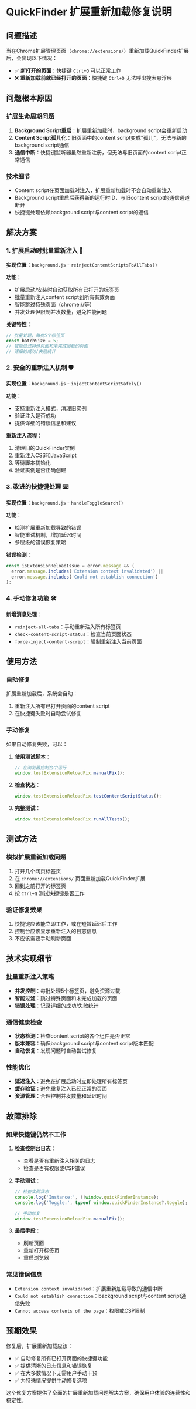 # QuickFinder 扩展重新加载修复说明

## 问题描述

当在Chrome扩展管理页面（`chrome://extensions/`）重新加载QuickFinder扩展后，会出现以下情况：
- ✅ **新打开的页面**：快捷键 `Ctrl+Q` 可以正常工作
- ❌ **重新加载前就已经打开的页面**：快捷键 `Ctrl+Q` 无法呼出搜索悬浮层

## 问题根本原因

### 扩展生命周期问题
1. **Background Script重启**：扩展重新加载时，background script会重新启动
2. **Content Script孤儿化**：旧页面中的content script变成"孤儿"，无法与新的background script通信
3. **通信中断**：快捷键监听器虽然重新注册，但无法与旧页面的content script正常通信

### 技术细节
- Content script在页面加载时注入，扩展重新加载时不会自动重新注入
- Background script重启后获得新的运行时ID，与旧content script的通信通道断开
- 快捷键处理依赖background script与content script的通信

## 解决方案

### 1. 扩展启动时批量重新注入 🔄

**实现位置**：`background.js` - `reinjectContentScriptsToAllTabs()`

**功能**：
- 扩展启动/安装时自动获取所有已打开的标签页
- 批量重新注入content script到所有有效页面
- 智能跳过特殊页面（chrome://等）
- 并发处理但限制并发数量，避免性能问题

**关键特性**：
```javascript
// 批量处理，每批5个标签页
const batchSize = 5;
// 智能过滤特殊页面和未完成加载的页面
// 详细的成功/失败统计
```

### 2. 安全的重新注入机制 🛡️

**实现位置**：`background.js` - `injectContentScriptSafely()`

**功能**：
- 支持重新注入模式，清理旧实例
- 验证注入是否成功
- 提供详细的错误信息和建议

**重新注入流程**：
1. 清理旧的QuickFinder实例
2. 重新注入CSS和JavaScript
3. 等待脚本初始化
4. 验证实例是否正确创建

### 3. 改进的快捷键处理 ⌨️

**实现位置**：`background.js` - `handleToggleSearch()`

**功能**：
- 检测扩展重新加载导致的错误
- 智能重试机制，增加延迟时间
- 多层级的错误恢复策略

**错误检测**：
```javascript
const isExtensionReloadIssue = error.message && (
  error.message.includes('Extension context invalidated') ||
  error.message.includes('Could not establish connection')
);
```

### 4. 手动修复功能 🛠️

**新增消息处理**：
- `reinject-all-tabs`：手动重新注入所有标签页
- `check-content-script-status`：检查当前页面状态
- `force-inject-content-script`：强制重新注入当前页面

## 使用方法

### 自动修复
扩展重新加载后，系统会自动：
1. 重新注入所有已打开页面的content script
2. 在快捷键失败时自动尝试修复

### 手动修复
如果自动修复失败，可以：

1. **使用测试脚本**：
   ```javascript
   // 在浏览器控制台中运行
   window.testExtensionReloadFix.manualFix();
   ```

2. **检查状态**：
   ```javascript
   window.testExtensionReloadFix.testContentScriptStatus();
   ```

3. **完整测试**：
   ```javascript
   window.testExtensionReloadFix.runAllTests();
   ```

## 测试方法

### 模拟扩展重新加载问题
1. 打开几个网页标签页
2. 在 `chrome://extensions/` 页面重新加载QuickFinder扩展
3. 回到之前打开的标签页
4. 按 `Ctrl+Q` 测试快捷键是否工作

### 验证修复效果
1. 快捷键应该能立即工作，或在短暂延迟后工作
2. 控制台应该显示重新注入的日志信息
3. 不应该需要手动刷新页面

## 技术实现细节

### 批量重新注入策略
- **并发控制**：每批处理5个标签页，避免资源过载
- **智能过滤**：跳过特殊页面和未完成加载的页面
- **错误处理**：记录详细的成功/失败统计

### 通信健康检查
- **状态检测**：检查content script的各个组件是否正常
- **版本兼容**：确保background script与content script版本匹配
- **自动恢复**：发现问题时自动尝试修复

### 性能优化
- **延迟注入**：避免在扩展启动时立即处理所有标签页
- **缓存验证**：避免重复注入已经正常的页面
- **资源管理**：合理控制并发数量和延迟时间

## 故障排除

### 如果快捷键仍然不工作

1. **检查控制台日志**：
   - 查看是否有重新注入相关的日志
   - 检查是否有权限或CSP错误

2. **手动测试**：
   ```javascript
   // 检查实例状态
   console.log('Instance:', !!window.quickFinderInstance);
   console.log('Toggle:', typeof window.quickFinderInstance?.toggle);
   
   // 手动修复
   window.testExtensionReloadFix.manualFix();
   ```

3. **最后手段**：
   - 刷新页面
   - 重新打开标签页
   - 重启浏览器

### 常见错误信息

- `Extension context invalidated`：扩展重新加载导致的通信中断
- `Could not establish connection`：background script与content script通信失败
- `Cannot access contents of the page`：权限或CSP限制

## 预期效果

修复后，扩展重新加载应该：
- ✅ 自动修复所有已打开页面的快捷键功能
- ✅ 提供清晰的日志信息和错误恢复
- ✅ 在大多数情况下无需用户手动干预
- ✅ 为特殊情况提供手动修复选项

这个修复方案提供了全面的扩展重新加载问题解决方案，确保用户体验的连续性和稳定性。
